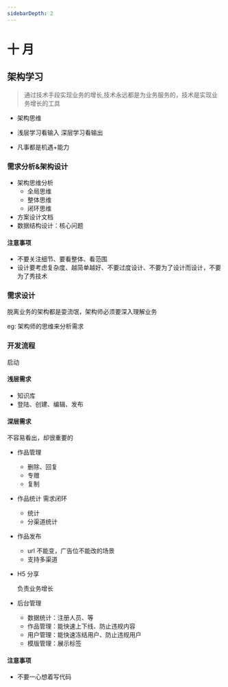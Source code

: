```yaml
---
sidebarDepth: 2
---
```


# 十 月

## 架构学习

> 通过技术手段实现业务的增长,技术永远都是为业务服务的，技术是实现业务增长的工具

- 架构思维

- 浅层学习看输入 深层学习看输出

- 凡事都是机遇+能力

### 需求分析&架构设计

- 架构思维分析
  - 全局思维
  - 整体思维
  - 闭环思维
- 方案设计文档
- 数据结构设计：核心问题

#### 注意事项

- 不要关注细节、要看整体、看范围
- 设计要考虑复杂度、越简单越好、不要过度设计、不要为了设计而设计，不要为了秀技术

### 需求设计

脱离业务的架构都是耍流氓，架构师必须要深入理解业务

eg: 架构师的思维来分析需求

### 开发流程

启动

#### 浅层需求

- 知识库
- 登陆、创建、编辑、发布

#### 深层需求

不容易看出，却很重要的

- 作品管理
  - 删除、回复
  - 专赠
  - 复制
- 作品统计
  需求闭环

  - 统计
  - 分渠道统计

- 作品发布

  - url 不能变，广告位不能改的场景
  - 支持多渠道

- H5 分享

  负责业务增长

- 后台管理

  - 数据统计：注册人员、等
  - 作品管理：能快速上下线、防止违规内容
  - 用户管理：能快速冻结用户、防止违规用户
  - 模版管理：展示标签

#### 注意事项

- 不要一心想着写代码
